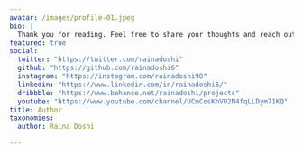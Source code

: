 ```yaml
---
avatar: /images/profile-01.jpeg
bio: |
  Thank you for reading. Feel free to share your thoughts and reach out.
featured: true
social:
  twitter: "https://twitter.com/rainadoshi"
  github: "https://github.com/rainadoshi6"
  instagram: "https://instagram.com/rainadoshi98"
  linkedin: "https://www.linkedin.com/in/rainadoshi6/"
  dribbble: "https://www.behance.net/rainadoshi/projects"
  youtube: "https://www.youtube.com/channel/UCmCosKhVU2N4fqLLDym71KQ"
title: Author
taxonomies:
  author: Raina Doshi

---
```


